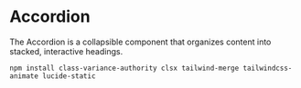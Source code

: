 # Accordion

The Accordion is a collapsible component that organizes content into stacked, interactive headings.

```step
npm install class-variance-authority clsx tailwind-merge tailwindcss-animate lucide-static
```
